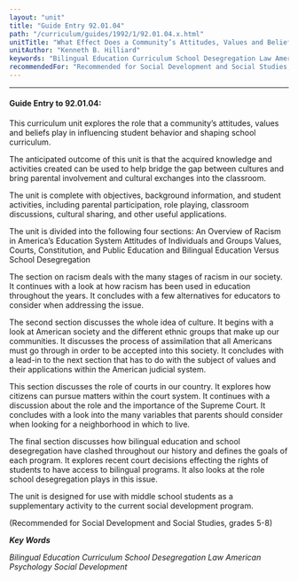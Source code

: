 ```yaml
---
layout: "unit"
title: "Guide Entry 92.01.04"
path: "/curriculum/guides/1992/1/92.01.04.x.html"
unitTitle: "What Effect Does a Community’s Attitudes, Values and Beliefs Have on Student Behavior and How Does it Influence Curriculum"
unitAuthor: "Kenneth B. Hilliard"
keywords: "Bilingual Education Curriculum School Desegregation Law American Psychology Social Development"
recommendedFor: "Recommended for Social Development and Social Studies, grades 5-8"
---
```

<body>
<hr/>
<h4>
Guide Entry to 92.01.04:
</h4>
This curriculum unit explores the role that a community’s attitudes, values and beliefs play in influencing student behavior and shaping school curriculum.
<p>
The anticipated outcome of this unit is that the acquired knowledge and activities created can be used to help bridge the gap between cultures and bring parental involvement and cultural exchanges into the classroom.
</p>
<p>
The unit is complete with objectives, background information, and student activities, including parental participation, role playing, classroom discussions, cultural sharing, and other useful applications.
</p>
<p>
The unit is divided into the following four sections: An Overview of Racism in America’s Education System Attitudes of Individuals and Groups Values, Courts, Constitution, and Public Education and Bilingual Education Versus School Desegregation
</p>
<p>
The section on racism deals with the many stages of racism in our society. It continues with a look at how racism has been used in education throughout the years. It concludes with a few alternatives for educators to consider when addressing the issue.
</p>
<p>
The second section discusses the whole idea of culture. It begins with a look at American society and the different ethnic groups that make up our communities. It discusses the process of assimilation that all Americans must go through in order to be accepted into this society. It concludes with a lead-in to the next section that has to do with the subject of values and their applications within the American judicial system.
</p>
<p>
This section discusses the role of courts in our country. It explores how citizens can pursue matters within the court system. It continues with a discussion about the role and the importance of the Supreme Court. It concludes with a look into the many variables that parents should consider when looking for a neighborhood in which to live.
</p>
<p>
The final section discusses how bilingual education and school desegregation have clashed throughout our history and defines the goals of each program. It explores recent court decisions effecting the rights of students to have access to bilingual programs. It also looks at the role school desegregation plays in this issue.
</p>
<p>
The unit is designed for use with middle school students as a supplementary activity to the current social development program.
</p>
<p>
(Recommended for Social Development and Social Studies, grades 5-8)
</p>
<p>
<b>
<i>
Key Words
</i>
</b>
<br/>
</p>
<p>
<i>
Bilingual Education Curriculum School Desegregation Law American Psychology Social Development
</i>
</p>
</body>